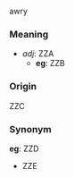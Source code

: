 awry
### Meaning
+ _adj_: ZZA
    + __eg__: ZZB

### Origin

ZZC

### Synonym

__eg__: ZZD

+ ZZE


